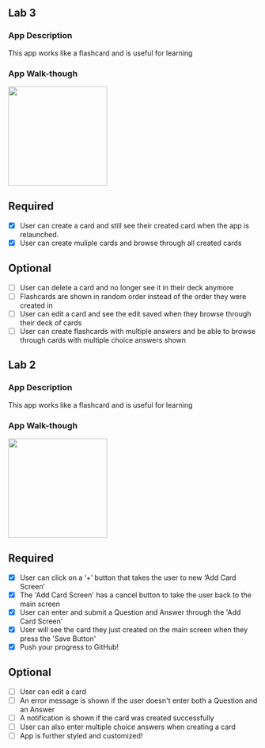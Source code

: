 

## Lab 3

### App Description
This app works like a flashcard and is useful for learning

### App Walk-though

<img src= "https://user-images.githubusercontent.com/93546424/160327158-adb3a9ba-1e6a-430a-a23e-d5e111618b3c.gif" width=200><br>


## Required
- [X] User can create a card and still see their created card when the app is relaunched.
- [X] User can create muliple cards and browse through all created cards

## Optional
- [ ] User can delete a card and no longer see it in their deck anymore
- [ ] Flashcards are shown in random order instead of the order they were created in
- [ ] User can edit a card and see the edit saved when they browse through their deck of cards
- [ ] User can create flashcards with multiple answers and be able to browse through cards with multiple choice answers shown
 
## Lab 2

### App Description
This app works like a flashcard and is useful for learning

### App Walk-though

<img src="https://user-images.githubusercontent.com/93546424/159202613-9b502432-50e9-4152-aee7-9da6f928735e.gif" width=200><br>


## Required
- [X] User can click on a ‘+’ button that takes the user to new ‘Add Card Screen’
- [X] The 'Add Card Screen' has a cancel button to take the user back to the main screen
- [X] User can enter and submit a Question and Answer through the 'Add Card Screen'
- [X] User will see the card they just created on the main screen when they press the 'Save Button'
- [X] Push your progress to GitHub!

## Optional
- [ ] User can edit a card
- [ ] An error message is shown if the user doesn't enter both a Question and an Answer
- [ ] A notification is shown if the card was created successfully
- [ ] User can also enter multiple choice answers when creating a card
- [ ] App is further styled and customized!
